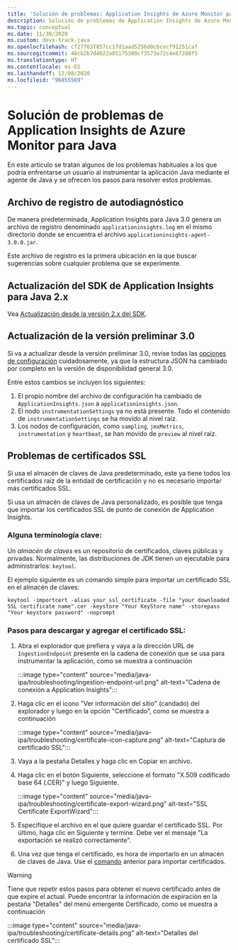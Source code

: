 ```yaml
---
title: 'Solución de problemas: Application Insights de Azure Monitor para Java'
description: Solución de problemas de Application Insights de Azure Monitor para Java
ms.topic: conceptual
ms.date: 11/30/2020
ms.custom: devx-track-java
ms.openlocfilehash: cf27763f857cc1fd1aad5256d0c6cecf91251caf
ms.sourcegitcommit: 48cb2b7d4022a85175309cf3573e72c4e67288f5
ms.translationtype: HT
ms.contentlocale: es-ES
ms.lasthandoff: 12/08/2020
ms.locfileid: "96855569"
---
```

# <a name="troubleshooting-azure-monitor-application-insights-java"></a>Solución de problemas de Application Insights de Azure Monitor para Java

En este artículo se tratan algunos de los problemas habituales a los que podría enfrentarse un usuario al instrumentar la aplicación Java mediante el agente de Java y se ofrecen los pasos para resolver estos problemas.

## <a name="self-diagnostic-log-file"></a>Archivo de registro de autodiagnóstico

De manera predeterminada, Application Insights para Java 3.0 genera un archivo de registro denominado `applicationinsights.log` en el mismo directorio donde se encuentra el archivo `applicationinsights-agent-3.0.0.jar`.

Este archivo de registro es la primera ubicación en la que buscar sugerencias sobre cualquier problema que se experimente.

## <a name="upgrade-from-application-insights-java-2x-sdk"></a>Actualización del SDK de Application Insights para Java 2.x

Vea [Actualización desde la versión 2.x del SDK](./java-standalone-upgrade-from-2x.md).

## <a name="upgrade-from-30-preview"></a>Actualización de la versión preliminar 3.0

Si va a actualizar desde la versión preliminar 3.0, revise todas las [opciones de configuración](./java-standalone-config.md) cuidadosamente, ya que la estructura JSON ha cambiado por completo en la versión de disponibilidad general 3.0.

Entre estos cambios se incluyen los siguientes:

1.  El propio nombre del archivo de configuración ha cambiado de `ApplicationInsights.json` a `applicationinsights.json`.
2.  El nodo `instrumentationSettings` ya no está presente. Todo el contenido de `instrumentationSettings` se ha movido al nivel raíz. 
3.  Los nodos de configuración, como `sampling`, `jmxMetrics`, `instrumentation` y `heartbeat`, se han movido de `preview` al nivel raíz.

## <a name="ssl-certificate-issues"></a>Problemas de certificados SSL

Si usa el almacén de claves de Java predeterminado, este ya tiene todos los certificados raíz de la entidad de certificación y no es necesario importar más certificados SSL.

Si usa un almacén de claves de Java personalizado, es posible que tenga que importar los certificados SSL de punto de conexión de Application Insights.

### <a name="some-key-terminology"></a>Alguna terminología clave:
Un *almacén de claves* es un repositorio de certificados, claves públicas y privadas. Normalmente, las distribuciones de JDK tienen un ejecutable para administrarlos: `keytool`.

El ejemplo siguiente es un comando simple para importar un certificado SSL en el almacén de claves:

`keytool -importcert -alias your_ssl_certificate -file "your downloaded SSL certificate name".cer -keystore "Your KeyStore name" -storepass "Your keystore password" -noprompt`

### <a name="steps-to-download-and-add-the-ssl-certificate"></a>Pasos para descargar y agregar el certificado SSL:

1.  Abra el explorador que prefiera y vaya a la dirección URL de `IngestionEndpoint` presente en la cadena de conexión que se usa para instrumentar la aplicación, como se muestra a continuación

    :::image type="content" source="media/java-ipa/troubleshooting/ingestion-endpoint-url.png" alt-text="Cadena de conexión a Application Insights":::

2.  Haga clic en el icono "Ver información del sitio" (candado) del explorador y luego en la opción "Certificado", como se muestra a continuación

    :::image type="content" source="media/java-ipa/troubleshooting/certificate-icon-capture.png" alt-text="Captura de certificado SSL":::

3.  Vaya a la pestaña Detalles y haga clic en Copiar en archivo.
4.  Haga clic en el botón Siguiente, seleccione el formato "X.509 codificado base 64 (.CER)" y luego Siguiente.

    :::image type="content" source="media/java-ipa/troubleshooting/certificate-export-wizard.png" alt-text="SSL Certificate ExportWizard":::

5.  Especifique el archivo en el que quiere guardar el certificado SSL. Por último, haga clic en Siguiente y termine. Debe ver el mensaje "La exportación se realizó correctamente".
6.  Una vez que tenga el certificado, es hora de importarlo en un almacén de claves de Java. Use el [comando](#some-key-terminology) anterior para importar certificados.

> [!WARNING]
> Tiene que repetir estos pasos para obtener el nuevo certificado antes de que expire el actual. Puede encontrar la información de expiración en la pestaña "Detalles" del menú emergente Certificado, como se muestra a continuación

:::image type="content" source="media/java-ipa/troubleshooting/certificate-details.png" alt-text="Detalles del certificado SSL":::
